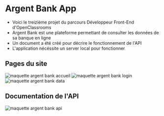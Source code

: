 # Argent Bank App
- Voici le treizième projet du parcours Développeur Front-End d'OpenClassrooms
- Argent Bank est une plateforme permettant de consulter les données de sa banque en ligne
- Un document a été créé pour décrire le fonctionnement de l'API
- L'application nécéssite un server local pour fonctionner

## Pages du site
![maquette argent bank accueil](https://i.ibb.co/r6cBHxv/argent-bank-screen-1.jpg)
![maquette argent bank login](https://i.ibb.co/xsHjZcw/argent-bank-screen-2.jpg)
![maquette argent bank data](https://i.ibb.co/y5STV5D/argent-bank-screen-3.png)

## Documentation de l'API
![maquette argent bank api](https://i.ibb.co/vPF7ZX4/argent-bank-screen-4.jpg)
